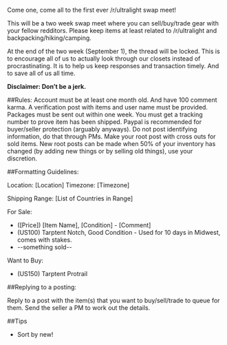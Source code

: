 Come one, come all to the first ever /r/ultralight swap meet! 

This will be a two week swap meet where you can sell/buy/trade gear with your fellow redditors. Please keep items at least related to /r/ultralight and backpacking/hiking/camping. 

At the end of the two week (September 1), the thread will be locked. This is to encourage all of us to actually look through our closets instead of procrastinating. It is to help us keep responses and transaction timely. And to save all of us all time. 

**Disclaimer: Don’t be a jerk.**

##Rules:
Account must be at least one month old. And have 100 comment karma. 
A verification post with items and user name must be provided.
Packages must be sent out within one week. 
You must get a tracking number to prove item has been shipped.
Paypal is recommended for buyer/seller protection (arguably anyways).
Do not post identifying information, do that through PMs.
Make your root post with cross outs for sold items. New root posts can be made when 50% of your inventory has changed (by adding new things or by selling old things), use your discretion. 

##Formatting Guidelines:

Location: [Location]
Timezone: [Timezone]

Shipping Range: [List of Countries in Range]

For Sale:
* ([Price]) [Item Name], [Condition] - [Comment]
* (US100) Tarptent Notch, Good Condition - Used for 10 days in Midwest, comes with stakes.  
* --something sold--

Want to Buy:
* (US150) Tarptent Protrail

##Replying to a posting:

Reply to a post with the item(s) that you want to buy/sell/trade to queue for them. Send the seller a PM to work out the details. 

##Tips
* Sort by new! 








